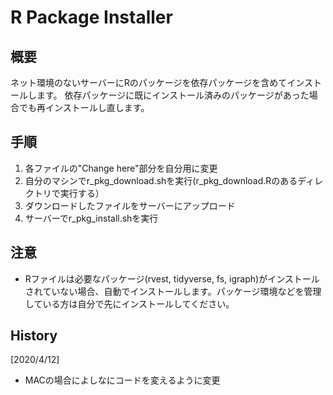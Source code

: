 # R Package Installer

## 概要

ネット環境のないサーバーにRのパッケージを依存パッケージを含めてインストールします。
依存パッケージに既にインストール済みのパッケージがあった場合でも再インストールし直します。

## 手順

1. 各ファイルの"Change here"部分を自分用に変更
2. 自分のマシンでr_pkg_download.shを実行(r_pkg_download.Rのあるディレクトリで実行する）
3. ダウンロードしたファイルをサーバーにアップロード
4. サーバーでr_pkg_install.shを実行

## 注意

* Rファイルは必要なパッケージ(rvest, tidyverse, fs, igraph)がインストールされていない場合、自動でインストールします。パッケージ環境などを管理している方は自分で先にインストールしてください。

## History

[2020/4/12]
* MACの場合によしなにコードを変えるように変更
